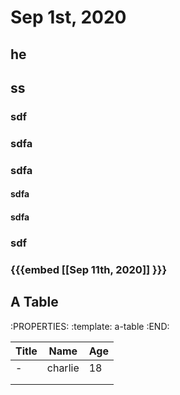 # Sep 1st, 2020
## he
## ss
### sdf
### sdfa
### sdfa
#### sdfa
#### sdfa
### sdf
### {{{embed [[Sep 11th, 2020]] }}}
## A Table
:PROPERTIES:
:template: a-table
:END:

| Title | Name    | Age  |
| ----- | ------- | ---- |
| -     | charlie | 18   |
|       |         |      |
|       |         |      |
